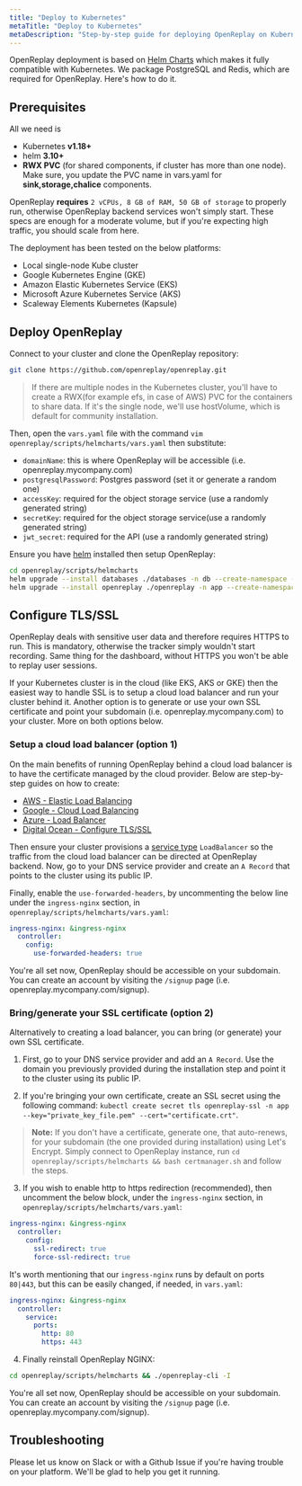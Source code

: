 ```yaml
---
title: "Deploy to Kubernetes"
metaTitle: "Deploy to Kubernetes"
metaDescription: "Step-by-step guide for deploying OpenReplay on Kubernetes."
---
```


OpenReplay deployment is based on [Helm Charts](https://helm.sh) which makes it fully compatible with Kubernetes. We package PostgreSQL and Redis, which are required for OpenReplay. Here's how to do it.

## Prerequisites

All we need is 

 - Kubernetes **v1.18+**
 - helm **3.10+**
 - **RWX PVC** (for shared components, if cluster has more than one node). Make sure, you update the PVC name in vars.yaml for **sink,storage,chalice** components.

OpenReplay **requires** `2 vCPUs, 8 GB of RAM, 50 GB of storage` to properly run, otherwise OpenReplay backend services won't simply start. These specs are enough for a moderate volume, but if you're expecting high traffic, you should scale from here.

The deployment has been tested on the below platforms:
- Local single-node Kube cluster
- Google Kubernetes Engine (GKE)
- Amazon Elastic Kubernetes Service (EKS)
- Microsoft Azure Kubernetes Service (AKS)
- Scaleway Elements Kubernetes (Kapsule)

## Deploy OpenReplay

Connect to your cluster and clone the OpenReplay repository:

```bash
git clone https://github.com/openreplay/openreplay.git
```

> If there are multiple nodes in the Kubernetes cluster,
you'll have to create a RWX(for example efs, in case of AWS) PVC for the containers to share data.
If it's the single node, we'll use hostVolume, which is default for community installation.

Then, open the `vars.yaml` file with the command `vim openreplay/scripts/helmcharts/vars.yaml` then substitute:
- `domainName`: this is where OpenReplay will be accessible (i.e. openreplay.mycompany.com)
- `postgresqlPassword`: Postgres password (set it or generate a random one)
- `accessKey`: required for the object storage service (use a randomly generated string)
- `secretKey`: required for the object storage service(use a randomly generated string)
- `jwt_secret`: required for the API (use a randomly generated string)

Ensure you have [helm](https://helm.sh/docs/intro/install/) installed then setup OpenReplay:

```bash
cd openreplay/scripts/helmcharts
helm upgrade --install databases ./databases -n db --create-namespace --wait -f ./vars.yaml --atomic
helm upgrade --install openreplay ./openreplay -n app --create-namespace --wait -f ./vars.yaml --atomic
```

## Configure TLS/SSL

OpenReplay deals with sensitive user data and therefore requires HTTPS to run. This is mandatory, otherwise the tracker simply wouldn't start recording. Same thing for the dashboard, without HTTPS you won't be able to replay user sessions.

If your Kubernetes cluster is in the cloud (like EKS, AKS or GKE) then the easiest way to handle SSL is to setup a cloud load balancer and run your cluster behind it. Another option is to generate or use your own SSL certificate and point your subdomain (i.e. openreplay.mycompany.com) to your cluster. More on both options below.

### Setup a cloud load balancer (option 1)

On the main benefits of running OpenReplay behind a cloud load balancer is to have the certificate managed by the cloud provider. Below are step-by-step guides on how to create:
- [AWS - Elastic Load Balancing](/deployment/deploy-aws#setupawsloadbalancer(option1))
- [Google - Cloud Load Balancing](/deployment/deploy-gcp#setupgoogleloadbalancer(option1))
- [Azure - Load Balancer]([/deployment/deploy-azure#setupazurefrontdoor(option1)](https://docs.microsoft.com/en-us/azure/load-balancer/load-balancer-overview))
- [Digital Ocean - Configure TLS/SSL](/deployment/deploy-digitalocean#configuretls/ssl)

Then ensure your cluster provisions a [service type](https://kubernetes.io/docs/concepts/services-networking/service/#loadbalancer) `LoadBalancer` so the traffic from the cloud load balancer can be directed at OpenReplay backend. Now, go to your DNS service provider and create an `A Record` that points to the cluster using its public IP.

Finally, enable the `use-forwarded-headers`, by uncommenting the below line under the `ingress-nginx` section, in `openreplay/scripts/helmcharts/vars.yaml`:
   
```yaml
ingress-nginx: &ingress-nginx
  controller:
    config:
      use-forwarded-headers: true
```

You're all set now, OpenReplay should be accessible on your subdomain. You can create an account by visiting the `/signup` page (i.e. openreplay.mycompany.com/signup).

### Bring/generate your SSL certificate (option 2)

Alternatively to creating a load balancer, you can bring (or generate) your own SSL certificate.

1. First, go to your DNS service provider and add an `A Record`. Use the domain you previously provided during the installation step and point it to the cluster using its public IP.

2. If you're bringing your own certificate, create an SSL secret using the following command: `kubectl create secret tls openreplay-ssl -n app --key="private_key_file.pem" --cert="certificate.crt"`.

> **Note:** If you don't have a certificate, generate one, that auto-renews, for your subdomain (the one provided during installation) using Let's Encrypt. Simply connect to OpenReplay instance, run `cd openreplay/scripts/helmcharts && bash certmanager.sh` and follow the steps.

3. If you wish to enable http to https redirection (recommended), then uncomment the below block, under the `ingress-nginx` section, in `openreplay/scripts/helmcharts/vars.yaml`:
   
```yaml
ingress-nginx: &ingress-nginx
  controller:
    config:
      ssl-redirect: true
      force-ssl-redirect: true
```

It's worth mentioning that our `ingress-nginx` runs by default on ports `80|443`, but this can be easily changed, if needed, in `vars.yaml`:

```yaml
ingress-nginx: &ingress-nginx
  controller:
    service:
      ports:
        http: 80
        https: 443
```

4. Finally reinstall OpenReplay NGINX:

```bash
cd openreplay/scripts/helmcharts && ./openreplay-cli -I
```

You're all set now, OpenReplay should be accessible on your subdomain. You can create an account by visiting the `/signup` page (i.e. openreplay.mycompany.com/signup).

## Troubleshooting

Please let us know on Slack or with a Github Issue if you're having trouble on your platform. We'll be glad to help you get it running.

